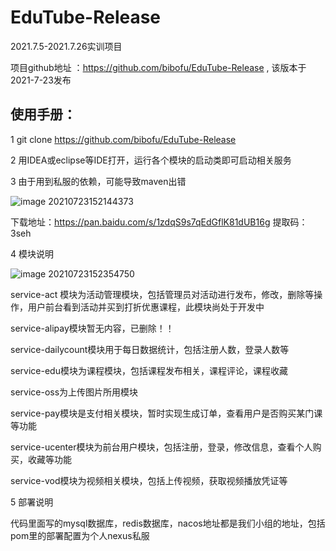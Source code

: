 # EduTube-Release
2021.7.5-2021.7.26实训项目



项目github地址 ：https://github.com/bibofu/EduTube-Release , 该版本于2021-7-23发布





## 使用手册：

1 git clone https://github.com/bibofu/EduTube-Release

2 用IDEA或eclipse等IDE打开，运行各个模块的启动类即可启动相关服务

3  由于用到私服的依赖，可能导致maven出错

![image 20210723152144373](https://z3.ax1x.com/2021/07/23/WsMRBj.png)

下载地址：https://pan.baidu.com/s/1zdqS9s7qEdGflK81dUB16g  提取码：3seh 



4  模块说明

![image 20210723152354750](https://z3.ax1x.com/2021/07/23/WsM2uQ.png)

service-act 模块为活动管理模块，包括管理员对活动进行发布，修改，删除等操作，用户前台看到活动并买到打折优惠课程，此模块尚处于开发中

service-alipay模块暂无内容，已删除！！

service-dailycount模块用于每日数据统计，包括注册人数，登录人数等

service-edu模块为课程模块，包括课程发布相关，课程评论，课程收藏

service-oss为上传图片所用模块

service-pay模块是支付相关模块，暂时实现生成订单，查看用户是否购买某门课等功能

service-ucenter模块为前台用户模块，包括注册，登录，修改信息，查看个人购买，收藏等功能

service-vod模块为视频相关模块，包括上传视频，获取视频播放凭证等



5  部署说明

代码里面写的mysql数据库，redis数据库，nacos地址都是我们小组的地址，包括pom里的部署配置为个人nexus私服

